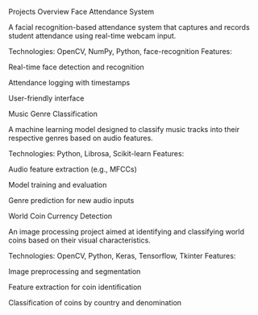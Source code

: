 Projects Overview
Face Attendance System

A facial recognition-based attendance system that captures and records student attendance using real-time webcam input.

Technologies: OpenCV, NumPy, Python, face-recognition
Features:

Real-time face detection and recognition

Attendance logging with timestamps

User-friendly interface

Music Genre Classification

A machine learning model designed to classify music tracks into their respective genres based on audio features.

Technologies: Python, Librosa, Scikit-learn
Features:

Audio feature extraction (e.g., MFCCs)

Model training and evaluation

Genre prediction for new audio inputs

World Coin Currency Detection

An image processing project aimed at identifying and classifying world coins based on their visual characteristics.

Technologies: OpenCV, Python, Keras, Tensorflow, Tkinter
Features:

Image preprocessing and segmentation

Feature extraction for coin identification

Classification of coins by country and denomination
